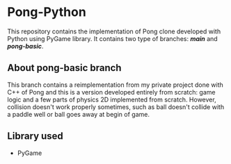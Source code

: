 # Pong-Python
This repository contains the implementation of Pong clone developed with Python using PyGame library.
It contains two type of branches: ***main*** and ***pong-basic***.

## About pong-basic branch
This branch contains a reimplementation from my private project done with C++ of Pong and this is a version developed entirely from scratch: 
game logic and a few parts of physics 2D implemented from scratch. However, collision doesn't work properly sometimes, 
such as ball doesn't collide with a paddle well or ball goes away at begin of game.

## Library used
- PyGame